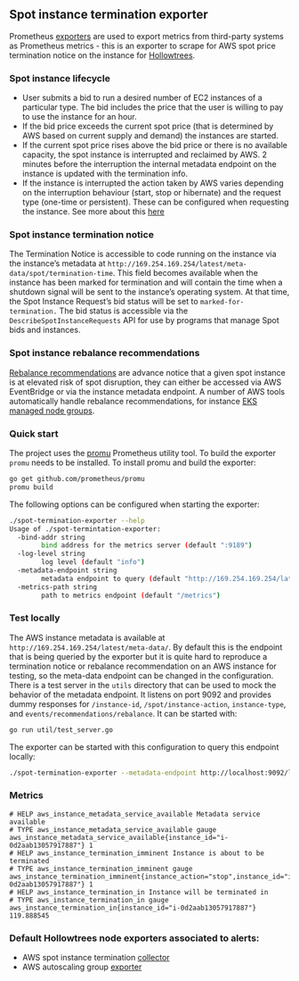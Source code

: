 ## Spot instance termination exporter

Prometheus [exporters](https://prometheus.io/docs/instrumenting/writing_exporters) are used to export metrics from third-party systems as Prometheus metrics - this is an exporter to scrape for AWS spot price termination notice on the instance for [Hollowtrees](https://github.com/banzaicloud/hollowtrees).

### Spot instance lifecycle

* User submits a bid to run a desired number of EC2 instances of a particular type. The bid includes the price that the user is willing to pay to use the instance for an hour.
* If the bid price exceeds the current spot price (that is determined by AWS based on current supply and demand) the instances are started.
* If the current spot price rises above the bid price or there is no available capacity, the spot instance is interrupted and reclaimed by AWS. 2 minutes before the interruption the internal metadata endpoint on the instance is updated with the termination info.
* If the instance is interrupted the action taken by AWS varies depending on the interruption behaviour (start, stop or hibernate) and the request type (one-time or persistent). These can be configured when requesting the instance. See more about this [here](https://docs.aws.amazon.com/AWSEC2/latest/UserGuide/spot-requests.html#creating-spot-request-status)

### Spot instance termination notice

The Termination Notice is accessible to code running on the instance via the instance’s metadata at `http://169.254.169.254/latest/meta-data/spot/termination-time`. This field becomes available when the instance has been marked for termination and will contain the time when a shutdown signal will be sent to the instance’s operating system.
At that time, the Spot Instance Request’s bid status will be set to `marked-for-termination.`
The bid status is accessible via the `DescribeSpotInstanceRequests` API for use by programs that manage Spot bids and instances.

### Spot instance rebalance recommendations

[Rebalance recommendations](https://docs.aws.amazon.com/AWSEC2/latest/UserGuide/rebalance-recommendations.html) are advance notice that a given spot instance is at elevated risk of spot disruption, they can either be accessed via AWS EventBridge or via the instance metadata endpoint. A number of AWS tools automatically handle rebalance recommendations, for instance [EKS managed node groups](https://docs.aws.amazon.com/eks/latest/userguide/managed-node-groups.html#managed-node-group-capacity-types).

### Quick start

The project uses the [promu](https://github.com/prometheus/promu) Prometheus utility tool. To build the exporter `promu` needs to be installed. To install promu and build the exporter:

```bash
go get github.com/prometheus/promu
promu build
```

The following options can be configured when starting the exporter:

```bash
./spot-termination-exporter --help
Usage of ./spot-termintation-exporter:
  -bind-addr string
        bind address for the metrics server (default ":9189")
  -log-level string
        log level (default "info")
  -metadata-endpoint string
        metadata endpoint to query (default "http://169.254.169.254/latest/meta-data/")
  -metrics-path string
        path to metrics endpoint (default "/metrics")

```

### Test locally

The AWS instance metadata is available at `http://169.254.169.254/latest/meta-data/`. By default this is the endpoint that is being queried by the exporter but it is quite hard to reproduce a termination notice or rebalance recommendation on an AWS instance for testing, so the meta-data endpoint can be changed in the configuration.
There is a test server in the `utils` directory that can be used to mock the behavior of the metadata endpoint. It listens on port 9092 and provides dummy responses for `/instance-id`, `/spot/instance-action`, `instance-type`, and `events/recommendations/rebalance`. It can be started with:

```bash
go run util/test_server.go
```

The exporter can be started with this configuration to query this endpoint locally:

```bash
./spot-termination-exporter --metadata-endpoint http://localhost:9092/latest/meta-data/ --log-level debug
```

### Metrics

```text
# HELP aws_instance_metadata_service_available Metadata service available
# TYPE aws_instance_metadata_service_available gauge
aws_instance_metadata_service_available{instance_id="i-0d2aab13057917887"} 1
# HELP aws_instance_termination_imminent Instance is about to be terminated
# TYPE aws_instance_termination_imminent gauge
aws_instance_termination_imminent{instance_action="stop",instance_id="i-0d2aab13057917887"} 1
# HELP aws_instance_termination_in Instance will be terminated in
# TYPE aws_instance_termination_in gauge
aws_instance_termination_in{instance_id="i-0d2aab13057917887"} 119.888545
```

### Default Hollowtrees node exporters associated to alerts:

* AWS spot instance termination [collector](https://github.com/banzaicloud/spot-termination-collector)
* AWS autoscaling group [exporter](https://github.com/banzaicloud/aws-autoscaling-exporter)
